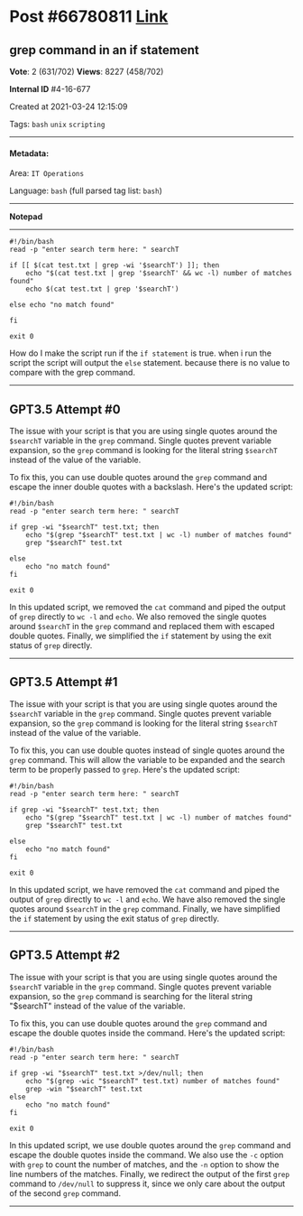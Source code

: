 
# Post \#66780811 [Link](https://stackoverflow.com/questions/66780811/)

## grep command in an if statement

**Vote**: 2 (631/702) **Views**: 8227 (458/702) 

**Internal ID** \#4-16-677

Created at 2021-03-24 12:15:09

Tags: `bash` `unix` `scripting`

----------

#### Metadata:

Area: `IT Operations`

Language: `bash` (full parsed tag list: `bash`)

----------

**Notepad**


----------

```
#!/bin/bash
read -p "enter search term here: " searchT

if [[ $(cat test.txt | grep -wi '$searchT') ]]; then     
    echo "$(cat test.txt | grep '$searchT' && wc -l) number of matches found"
    echo $(cat test.txt | grep '$searchT')

else echo "no match found"    

fi

exit 0
```

How do I make the script run if the `if statement` is true. when i run the script the script will output the `else` statement. because there is no value to compare with the grep command.


----------
        
## GPT3.5 Attempt \#0

The issue with your script is that you are using single quotes around the `$searchT` variable in the `grep` command. Single quotes prevent variable expansion, so the `grep` command is looking for the literal string `$searchT` instead of the value of the variable.

To fix this, you can use double quotes around the `grep` command and escape the inner double quotes with a backslash. Here's the updated script:

```
#!/bin/bash
read -p "enter search term here: " searchT

if grep -wi "$searchT" test.txt; then     
    echo "$(grep "$searchT" test.txt | wc -l) number of matches found"
    grep "$searchT" test.txt

else 
    echo "no match found"    
fi

exit 0
```

In this updated script, we removed the `cat` command and piped the output of `grep` directly to `wc -l` and `echo`. We also removed the single quotes around `$searchT` in the `grep` command and replaced them with escaped double quotes. Finally, we simplified the `if` statement by using the exit status of `grep` directly.

--------

## GPT3.5 Attempt \#1

The issue with your script is that you are using single quotes around the `$searchT` variable in the `grep` command. Single quotes prevent variable expansion, so the `grep` command is looking for the literal string `$searchT` instead of the value of the variable.

To fix this, you can use double quotes instead of single quotes around the `grep` command. This will allow the variable to be expanded and the search term to be properly passed to `grep`. Here's the updated script:

```
#!/bin/bash
read -p "enter search term here: " searchT

if grep -wi "$searchT" test.txt; then     
    echo "$(grep "$searchT" test.txt | wc -l) number of matches found"
    grep "$searchT" test.txt

else 
    echo "no match found"    
fi

exit 0
```

In this updated script, we have removed the `cat` command and piped the output of `grep` directly to `wc -l` and `echo`. We have also removed the single quotes around `$searchT` in the `grep` command. Finally, we have simplified the `if` statement by using the exit status of `grep` directly.

--------

## GPT3.5 Attempt \#2

The issue with your script is that you are using single quotes around the `$searchT` variable in the `grep` command. Single quotes prevent variable expansion, so the `grep` command is searching for the literal string "$searchT" instead of the value of the variable.

To fix this, you can use double quotes around the `grep` command and escape the double quotes inside the command. Here's the updated script:

```
#!/bin/bash
read -p "enter search term here: " searchT

if grep -wi "$searchT" test.txt >/dev/null; then
    echo "$(grep -wic "$searchT" test.txt) number of matches found"
    grep -win "$searchT" test.txt
else
    echo "no match found"
fi

exit 0
```

In this updated script, we use double quotes around the `grep` command and escape the double quotes inside the command. We also use the `-c` option with `grep` to count the number of matches, and the `-n` option to show the line numbers of the matches. Finally, we redirect the output of the first `grep` command to `/dev/null` to suppress it, since we only care about the output of the second `grep` command.

--------
